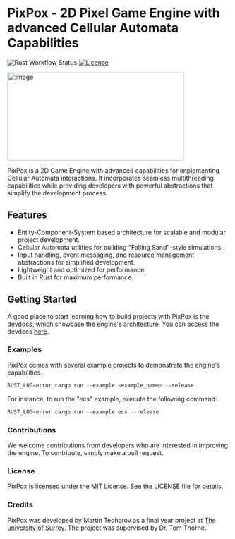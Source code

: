 # PixPox - 2D Pixel Game Engine with advanced Cellular Automata Capabilities

![Rust Workflow Status](https://img.shields.io/github/actions/workflow/status/martinteoharov/PixPox/.github/workflows/rust.yml?branch=main&label=Rust&logo=github&style=flat-square)
[![License](https://img.shields.io/badge/license-MIT-blue.svg)](https://opensource.org/licenses/MIT)

<img src="https://user-images.githubusercontent.com/43793073/234361085-053432ef-b9fe-4581-9795-4ddba162bf0c.png" alt="Image" width="400" height="200">

PixPox is a 2D Game Engine with advanced capabilities for implementing Cellular Automata interactions. It incorporates seamless multithreading capabilities while providing developers with powerful abstractions that simplify the development process.

## Features
- Entity-Component-System based architecture for scalable and modular project development.
- Cellular Automata utilities for building "Falling Sand"-style simulations.
- Input handling, event messaging, and resource management abstractions for simplified development.
- Lightweight and optimized for performance.
- Built in Rust for maximum performance.

## Getting Started
A good place to start learning how to build projects with PixPox is the devdocs, which showcase the engine's architecture. You can access the devdocs [here](https://martinteoharov.github.io/pixpox-dev-docs/).

### Examples
PixPox comes with several example projects to demonstrate the engine's capabilities.
```rust
RUST_LOG=error cargo run --example <example_name> --release
```

For instance, to run the "ecs" example, execute the following command:
```rust
RUST_LOG=error cargo run --example ecs --release
```

### Contributions
We welcome contributions from developers who are interested in improving the engine. To contribute, simply make a pull request.

### License
PixPox is licensed under the MIT License. See the LICENSE file for details.

### Credits
PixPox was developed by Martin Teoharov as a final year project at [The university of Surrey](https://www.surrey.ac.uk/). The project was supervised by Dr. Tom Thorne.
